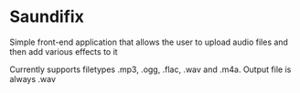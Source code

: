 # Saundifix
Simple front-end application that allows the user to upload audio files and then add various effects to it

Currently supports filetypes .mp3, .ogg, .flac, .wav and .m4a. Output file is always .wav
